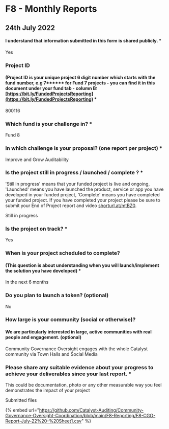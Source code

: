 # F8 - Monthly Reports

## 24th July 2022

#### I understand that information submitted in this form is shared publicly. \*

Yes

### Project ID

#### &#x20;(Project ID is your unique project 6 digit number  which starts with the fund number, e.g 7\*\*\*\*\*\* for Fund 7 projects - you can find it in this document under your fund tab - column B:  [https://bit.ly/FundedProjectsReporting](https://bit.ly/FundedProjectsReporting) \*

800116

### Which fund is your challenge in? \*

Fund 8

### In which challenge is your proposal? (one report per project) \*

Improve and Grow Auditability

### Is the project still in progress / launched / complete ? \*

&#x20;'Still in progress' means that your funded project is live and ongoing, 'Launched' means you have launched the product, service or app you have developed in your funded project, 'Complete' means you have completed your funded project. If you have completed your project please be sure to submit your End of Project report and video [shorturl.at/mtBZ0](http://shorturl.at/mtBZ0).

Still in progress

### Is the project on track? \*

Yes

### When is your project scheduled to complete?&#x20;

#### (This question is about understanding when you will launch/implement the solution you have developed) \*

&#x20;In the next 6 months

### Do you plan to launch a token? (optional)

No

### How large is your community (social or otherwise)?&#x20;

#### We are particularly interested in large, active communities with real people and engagement. (optional)

Community Governance Oversight engages with the whole Catalyst community via Town Halls and Social Media

### Please share any suitable evidence about your progress to achieve your deliverables since your last report. \*

This could be documentation, photo or any other measurable way you feel demonstrates the impact of your project

Submitted files

{% embed url="https://github.com/Catalyst-Auditing/Community-Governance-Oversight-Coordination/blob/main/F8-Reporting/F8-CGO-Report-July-22%20-%20Sheet1.csv" %}
